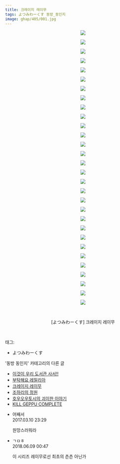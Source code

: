 ```yaml
---
title: 크레이지 레이무
tags: よつみわーくす 동방_동인지
image: ghap/405/001.jpg
---
```

<div class="article">
<p style="text-align: center; clear: none; float: none;"><img src="{{ site.nasurl }}/ghap/405/001.jpg"/></p>
<p style="text-align: center; clear: none; float: none;"><img src="{{ site.nasurl }}/ghap/405/002.jpg"/></p>
<p style="text-align: center; clear: none; float: none;"><img src="{{ site.nasurl }}/ghap/405/003.jpg"/></p>
<p style="text-align: center; clear: none; float: none;"><img src="{{ site.nasurl }}/ghap/405/004.jpg"/></p>
<p style="text-align: center; clear: none; float: none;"><img src="{{ site.nasurl }}/ghap/405/005.jpg"/></p>
<p style="text-align: center; clear: none; float: none;"><img src="{{ site.nasurl }}/ghap/405/006.jpg"/></p>
<p style="text-align: center; clear: none; float: none;"><img src="{{ site.nasurl }}/ghap/405/007.jpg"/></p>
<p style="text-align: center; clear: none; float: none;"><img src="{{ site.nasurl }}/ghap/405/008.jpg"/></p>
<p style="text-align: center; clear: none; float: none;"><img src="{{ site.nasurl }}/ghap/405/009.jpg"/></p>
<p style="text-align: center; clear: none; float: none;"><img src="{{ site.nasurl }}/ghap/405/010.jpg"/></p>
<p style="text-align: center; clear: none; float: none;"><img src="{{ site.nasurl }}/ghap/405/011.jpg"/></p>
<p style="text-align: center; clear: none; float: none;"><img src="{{ site.nasurl }}/ghap/405/012.jpg"/></p>
<p style="text-align: center; clear: none; float: none;"><img src="{{ site.nasurl }}/ghap/405/013.jpg"/></p>
<p style="text-align: center; clear: none; float: none;"><img src="{{ site.nasurl }}/ghap/405/014.jpg"/></p>
<p style="text-align: center; clear: none; float: none;"><img src="{{ site.nasurl }}/ghap/405/015.jpg"/></p>
<p style="text-align: center; clear: none; float: none;"><img src="{{ site.nasurl }}/ghap/405/016.jpg"/></p>
<p style="text-align: center; clear: none; float: none;"><img src="{{ site.nasurl }}/ghap/405/017.jpg"/></p>
<p style="text-align: center; clear: none; float: none;"><img src="{{ site.nasurl }}/ghap/405/018.jpg"/></p>
<p style="text-align: center; clear: none; float: none;"><img src="{{ site.nasurl }}/ghap/405/019.jpg"/></p>
<p style="text-align: center; clear: none; float: none;"><img src="{{ site.nasurl }}/ghap/405/020.jpg"/></p>
<p style="text-align: center; clear: none; float: none;"><img src="{{ site.nasurl }}/ghap/405/021.jpg"/></p>
<p style="text-align: center; clear: none; float: none;"><img src="{{ site.nasurl }}/ghap/405/022.jpg"/></p>
<p style="text-align: center; clear: none; float: none;"><img src="{{ site.nasurl }}/ghap/405/023.jpg"/></p>
<p style="text-align: center; clear: none; float: none;"><img src="{{ site.nasurl }}/ghap/405/024.jpg"/></p>
<p style="text-align: center; clear: none; float: none;"><img src="{{ site.nasurl }}/ghap/405/025.jpg"/></p>
<p style="text-align: center; clear: none; float: none;"><img src="{{ site.nasurl }}/ghap/405/026.jpg"/></p>
<p style="text-align: center; clear: none; float: none;"><img src="{{ site.nasurl }}/ghap/405/027.jpg"/></p>
<p style="text-align: center; clear: none; float: none;"><img src="{{ site.nasurl }}/ghap/405/028.jpg"/></p>
<p style="text-align: center; clear: none; float: none;"><img src="{{ site.nasurl }}/ghap/405/029.jpg"/></p>
<p style="text-align: center; clear: none; float: none;"><img src="{{ site.nasurl }}/ghap/405/030.jpg"/></p>
<p style="text-align: center; clear: none; float: none;"><br/></p>
<p style="text-align: center; clear: none; float: none;">[よつみわーくす] 크레이지 레이무</p>
<p><br/></p>
</div><div class="tagTrail">
<p>태그: </p>
<ul>
<li>よつみわーくす</li>
</ul>
</div><div class="another">
<p>'동방 동인지' 카테고리의 다른 글</p>
<ul>
<li><a href="/2016-06-21-ghap_408">이것이 우리 도서관 사서!!</a></li>
<li><a href="/2016-06-21-ghap_406">부탁해요 레밀리아</a></li>
<li><a href="/2016-06-21-ghap_405">크레이지 레이무</a></li>
<li><a href="/2016-06-21-ghap_404">조하리의 정원</a></li>
<li><a href="/2016-06-21-ghap_403">호우오우토시의 괴이한 이야기</a></li>
<li><a href="/2016-06-21-ghap_402">KILL GEPPU COMPLETE</a></li>
</ul>
</div><div class="cb_module cb_fluid">
<div class="cb_wrt cb_profile">
<div class="comment">
<ul>
<li class="cb_thumb_off" id="comment14936235">
<div class="cb_comment_area">
<div class="cb_info_area">
<div class="cb_section">
<span class="cb_nick_name">어째서</span>
</div>
<div class="cb_section">
<span class="cb_date">2017.03.10 23:29 </span>
</div>
</div>
<div class="cb_dsc_comment">
<p class="cb_dsc">
											원망스러워라
										</p>
</div>
</div></li>
<li class="cb_thumb_off" id="comment15268267">
<div class="cb_comment_area">
<div class="cb_info_area">
<div class="cb_section">
<span class="cb_nick_name">ㄱㅁㅎ</span>
</div>
<div class="cb_section">
<span class="cb_date">2018.06.09 00:47 </span>
</div>
</div>
<div class="cb_dsc_comment">
<p class="cb_dsc">
											이 시리즈 레이무로선 최초의 츤츤 아닌가
										</p>
</div>
</div></li>
</ul>
</div>
</div><!-- commentList close -->
</div>